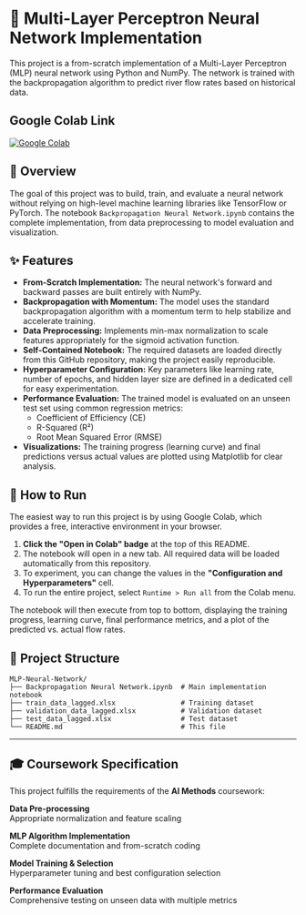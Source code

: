 # 🧠 Multi-Layer Perceptron Neural Network Implementation

This project is a from-scratch implementation of a Multi-Layer Perceptron (MLP) neural network using Python and NumPy. The network is trained with the backpropagation algorithm to predict river flow rates based on historical data.

## Google Colab Link
[![Google Colab](https://img.shields.io/badge/Google%20Colab-%23F9A825.svg?style=for-the-badge&logo=googlecolab&logoColor=white)](https://colab.research.google.com/drive/1M77UAwoUoxhgw87zLy4vEoHe2dqIUUn9?usp=sharing)

## 🎯 Overview

The goal of this project was to build, train, and evaluate a neural network without relying on high-level machine learning libraries like TensorFlow or PyTorch. The notebook `Backpropagation Neural Network.ipynb` contains the complete implementation, from data preprocessing to model evaluation and visualization.

## ✨ Features

- **From-Scratch Implementation:** The neural network's forward and backward passes are built entirely with NumPy.
- **Backpropagation with Momentum:** The model uses the standard backpropagation algorithm with a momentum term to help stabilize and accelerate training.
- **Data Preprocessing:** Implements min-max normalization to scale features appropriately for the sigmoid activation function.
- **Self-Contained Notebook:** The required datasets are loaded directly from this GitHub repository, making the project easily reproducible.
- **Hyperparameter Configuration:** Key parameters like learning rate, number of epochs, and hidden layer size are defined in a dedicated cell for easy experimentation.
- **Performance Evaluation:** The trained model is evaluated on an unseen test set using common regression metrics:
  - Coefficient of Efficiency (CE)
  - R-Squared (R²)
  - Root Mean Squared Error (RMSE)
- **Visualizations:** The training progress (learning curve) and final predictions versus actual values are plotted using Matplotlib for clear analysis.

## 🚀 How to Run

The easiest way to run this project is by using Google Colab, which provides a free, interactive environment in your browser.

1. **Click the "Open in Colab" badge** at the top of this README.
2. The notebook will open in a new tab. All required data will be loaded automatically from this repository.
3. To experiment, you can change the values in the **"Configuration and Hyperparameters"** cell.
4. To run the entire project, select `Runtime > Run all` from the Colab menu.

The notebook will then execute from top to bottom, displaying the training progress, learning curve, final performance metrics, and a plot of the predicted vs. actual flow rates.

## 📁 Project Structure

```
MLP-Neural-Network/
├── Backpropagation Neural Network.ipynb  # Main implementation notebook
├── train_data_lagged.xlsx                # Training dataset
├── validation_data_lagged.xlsx           # Validation dataset
├── test_data_lagged.xlsx                 # Test dataset
└── README.md                             # This file
```

---

## 🎓 Coursework Specification

This project fulfills the requirements of the **AI Methods** coursework:

**Data Pre-processing**  
Appropriate normalization and feature scaling

**MLP Algorithm Implementation**  
Complete documentation and from-scratch coding

**Model Training & Selection**  
Hyperparameter tuning and best configuration selection

**Performance Evaluation**  
Comprehensive testing on unseen data with multiple metrics
